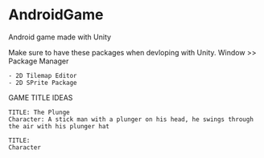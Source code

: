 # AndroidGame
Android game made with Unity

Make sure to have these packages when devloping with Unity. Window >> Package Manager

    - 2D Tilemap Editor
    - 2D SPrite Package

GAME TITLE IDEAS

    TITLE: The Plunge
    Character: A stick man with a plunger on his head, he swings through the air with his plunger hat

    TITLE:
    Character

